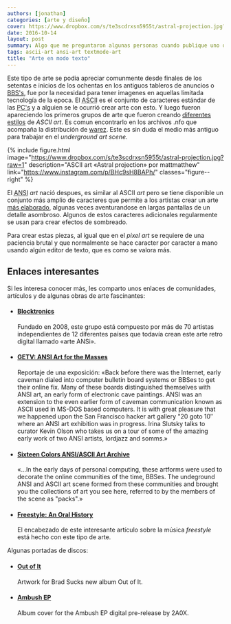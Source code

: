 ```yaml
---
authors: [jonathan]
categories: [arte y diseño]
cover: https://www.dropbox.com/s/te3scdrxsn5955t/astral-projection.jpg?raw=1
date: 2016-10-14
layout: post
summary: Algo que me preguntaron algunas personas cuando publique uno de mis dibujos fue, ¿que es el <i>ANSI art</i>? Tratare de explicarlo, pero para entenderlo mejor explicare un poco de historia.
tags: ascii-art ansi-art textmode-art
title: "Arte en modo texto"
---
```


Este tipo de arte se podia apreciar comunmente desde finales de los setentas e inicios de los ochentas en los antiguos tableros de anuncios o [BBS's](https://es.wikipedia.org/wiki/Bulletin_Board_System), fue por la necesidad para tener imagenes en aquellas limitada tecnología de la epoca. El <abbr title="American Standard Code for Information Interchange">ASCII</abbr> es el conjunto de caracteres estándar de las <abbr title="Personal Computers">PC's</abbr> y a alguien se le ocurrió crear arte con esto. Y luego fueron apareciendo los primeros grupos de arte que fueron creando [diferentes estilos](http://www.roysac.com/roy-sac_styles_of_underground_text_art.html) de _ASCII art_. Es comun encontrarlo en los archivos .nfo que acompaña la distribución de [warez](https://es.wikipedia.org/wiki/Warez). Este es sin duda el medio más antiguo para trabajar en el _underground art scene_.

{% include figure.html image="https://www.dropbox.com/s/te3scdrxsn5955t/astral-projection.jpg?raw=1" description="ASCII art «Astral projection» por mattmatthew" link="https://www.instagram.com/p/BHc9sH8BAPh/" classes="figure--right" %}

El <abbr title="American National Standards Institute">ANSI</abbr> _art_ nació despues, es similar al ASCII _art_ pero se tiene disponible un conjunto más amplio de caracteres que permite a los artistas crear un arte [más elaborado](https://www.youtube.com/watch?v=cmaK57M7ZV8&start=254), algunas veces aventurandose en largas pantallas de un detalle asombroso. Algunos de estos caracteres adicionales regularmente se usan para crear efectos de sombreado.

Para crear estas piezas, al igual que en el _pixel art_ se requiere de una paciencia brutal y que normalmente se hace caracter por caracter a mano usando algún editor de texto, que es como se valora más.

<!-- <div class="row gutters-half">
	<div class="col">
		<figure>
			<a href="https://www.instagram.com/p/BHc9sH8BAPh/" target="_blank">
				<img src="https://www.dropbox.com/s/te3scdrxsn5955t/astral-projection.jpg?raw=1" alt="ASCII art: Astral projection">
			</a>
			<figcaption>ASCII art «Astral projection» por mattmatthew</figcaption>
		</figure>
	</div>
	<div class="col">
		<figure>
			<a href="http://blocktronics.org/thomas-carli-jarlier/" target="_blank">
				<img src="https://www.dropbox.com/s/0snxtzwdiqik6zn/thomas-carli-jarlier.ans_-612x764.png?raw=1" alt="ANSI art: thomas-carli-jarlier">
			</a>
			<figcaption>ANSI art «thomas-carli-jarlier»</figcaption>
		</figure>
	</div>
</div> -->

## Enlaces interesantes

Si les interesa conocer más, les comparto unos enlaces de comunidades, artículos y de algunas obras de arte fascinantes:

-   #### [Blocktronics](http://blocktronics.org/)

    Fundado en 2008, este grupo está compuesto por más de 70 artistas independientes de 12 diferentes países que todavía crean este arte retro digital llamado «arte ANSi».

-   #### [GETV: ANSI Art for the Masses](https://www.youtube.com/watch?v=r_cYOi3pnhA)
    Reportaje de una exposición: «Back before there was the Internet, early caveman dialed into computer bulletin board systems or BBSes to get their online fix. Many of these boards distinguished themselves with ANSI art, an early form of electronic cave paintings. ANSI was an extension to the even earlier form of caveman communication known as ASCII used in MS-DOS based computers. It is with great pleasure that we happened upon the San Francisco hacker art gallery "20 goto 10″ where an ANSI art exhibition was in progress. Irina Slutsky talks to curator Kevin Olson who takes us on a tour of some of the amazing early work of two ANSI artists, lordjazz and somms.»
-   #### [Sixteen Colors ANSI/ASCII Art Archive](http://sixteencolors.net/)
    «...In the early days of personal computing, these artforms were used to decorate the online communities of the time, BBSes. The undeground ANSI and ASCII art scene formed from these communities and brought you the collections of art you see here, referred to by the members of the scene as "packs".»
-   #### [Freestyle: An Oral History](http://daily.redbullmusicacademy.com/specials/freestyle-oral-history/)
    El encabezado de este interesante artículo sobre la música <i>freestyle</i> está hecho con este tipo de arte.

Algunas portadas de discos:

-   #### [Out of It](http://bym.deviantart.com/art/Out-of-It-142468746)
    Artwork for Brad Sucks new album Out of It.
-   #### [Ambush EP](https://www.instagram.com/p/7hCvilnayk/)
    Album cover for the Ambush EP digital pre-release by 2A0X.
